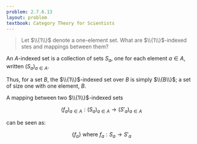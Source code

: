 ```yaml
---
problem: 2.7.6.13 
layout: problem
textbook: Category Theory for Scientists
---
```


> Let $\\{1\\}$ denote a one-element set. What are $\\{1\\}$-indexed stes and
> mappings between them?

An $A$-indexed set is a collection of sets $S_a$, one for each element $a\in A$,
written $(S_a)_{a\in A}$.

Thus, for a set $B$, the $\\{1\\}$-indexed set over $B$ is simply $\\{B\\}$; a
set of size one with one element, $B$.

A mapping between two $\\{1\\}$-indexed sets 

$$(f_a)_{a\in A} : (S_a)_{a\in A} \to (S'_a)_{a\in A}$$

can be seen as:

$$\{f_a\} \text{ where } f_a:S_a\to S'_a$$

